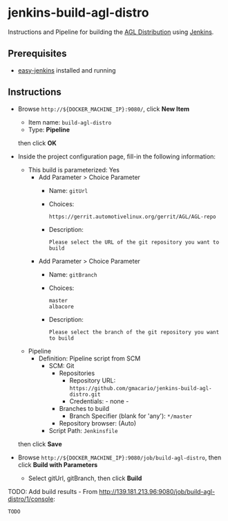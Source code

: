 # jenkins-build-agl-distro

Instructions and Pipeline for building the [AGL Distribution](https://wiki.automotivelinux.org/agl-distro) using [Jenkins](https://jenkins-ci.org/).

## Prerequisites

* [easy-jenkins](https://github.com/gmacario/easy-jenkins) installed and running

## Instructions

* Browse `http://${DOCKER_MACHINE_IP}:9080/`, click **New Item**
  - Item name: `build-agl-distro`
  - Type: **Pipeline**

  then click **OK**

* Inside the project configuration page, fill-in the following information:
  - This build is parameterized: Yes
    * Add Parameter > Choice Parameter
      - Name: `gitUrl`
      - Choices:
      
        ```
        https://gerrit.automotivelinux.org/gerrit/AGL/AGL-repo
        ```
      - Description:
      
        ```
        Please select the URL of the git repository you want to build
        ```
    * Add Parameter > Choice Parameter
      - Name: `gitBranch`
      - Choices:
      
        ```
        master
        albacore
        ```
      - Description:
      
        ```
        Please select the branch of the git repository you want to build
        ```
  - Pipeline
    - Definition: Pipeline script from SCM
      - SCM: Git
        - Repositories
          - Repository URL: `https://github.com/gmacario/jenkins-build-agl-distro.git`
          - Credentials: - none -
        - Branches to build
          - Branch Specifier (blank for 'any'): `*/master`
        - Repository browser: (Auto)
      - Script Path: `Jenkinsfile`

  then click **Save**

* Browse `http://${DOCKER_MACHINE_IP}:9080/job/build-agl-distro`, then click **Build with Parameters**
  - Select gitUrl, gitBranch, then click **Build**

TODO: Add build results - From <http://139.181.213.96:9080/job/build-agl-distro/1/console>:

```
TODO
```

<!-- EOF -->
